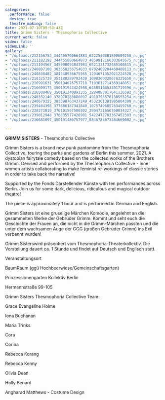 ```yaml
---
categories:
  performance: false
  design: true
  theatre_making: false
date: 2021-07-10T09:50:43Z
title: Grimm Sisters - Thesmophoria Collective
current_work: false
video: false
videoLink: ''
gallery:
- "/uploads/212156753_344455760664883_6222540381890609258_n.jpg"
- "/uploads/211182192_344455860664873_4859912160303645675_n.jpg"
- "/uploads/213194567_345998093843983_6521331732485100515_n.jpg"
- "/uploads/240807100_383558256754633_8702409204469408113_n.jpg"
- "/uploads/240838482_384348936675565_1294671352021224528_n.jpg"
- "/uploads/218325729_353180289792430_1098360328676325650_n.jpg"
- "/uploads/216991631_350194076757718_7103612714369148851_n.jpg"
- "/uploads/216699175_350191943424598_6458310353301719596_n.jpg"
- "/uploads/216500469_350191240091335_3284085017641136592_n.jpg"
- "/uploads/240332140_378970283880097_4919755570138555254_n.jpg"
- "/uploads/240670325_383398763437249_4532301381985804300_n.jpg"
- "/uploads/239404398_377686187341840_1075749605763459760_n.jpg"
- "/uploads/238271819_376101567500302_2904721656760034327_n.jpg"
- "/uploads/239012948_376835577426901_5422472703367452383_n.jpg"
- "/uploads/216681097_350191486757977_8846783673384669002_n.jpg"

---
```

**GRIMM SISTERS** - Thesmophoria Collective

  
Grimm Sisters is a brand new punk pantomime from the Thesmophoria Collective, touring the parks and gardens of Berlin this summer, 2021. A dystopian fairytale comedy based on the collected works of the Brothers Grimm. Devised and performed by the Thesmophoria Collective - nine women artists collaborating to make feminist re-workings of classic stories in order to take back the narrative!

Supported by the Fonds Darstellender Künste with ten performances across Berlin. Join us for some dark, delicious, ridiculous and magical outdoor theatre!

The piece is approximately 1 hour and is performed in German and English.

Grimm Sisters ist eine gruselige Märchen Komödie, angelehnt an die gesammelten Werke der Gebrüder Grimm. Kommt und seht euch die Geschichte der Frauen an, die nicht in die Grimm-Märchen passten und die unter dem wachsamen Auge der GGG (großen Gebrüder Grimm) ins Exil verbannt wurden!

Grimm Sisterswird präsentiert vom Thesmophoria-Theaterkollektiv. Die Vorstellung dauert ca. 1 Stunde und findet auf Deutsch und Englisch statt.

Veranstaltungsort

BaumRaum (ggü Hochbeerwiese/Gemeinschaftsgarten)

Prinzessinnengarten Kollektiv Berlin

Hermannstraße 99-105

Grimm Sisters  Thesmophoria Collective Team:

Grace Evangeline Holme

Iona Buchanan

Maria Trinks

Cora

Corina 

Rebecca Korang

Rebecca Kenny

Olivia Dean

Holly Benard  

Angharad Matthews - Costume Design  